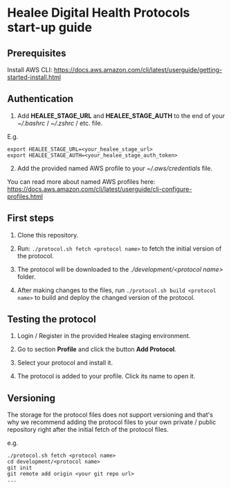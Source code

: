 # Healee Digital Health Protocols start-up guide

## Prerequisites

Install AWS CLI: https://docs.aws.amazon.com/cli/latest/userguide/getting-started-install.html

## Authentication

1. Add **HEALEE_STAGE_URL** and **HEALEE_STAGE_AUTH** to the end of your _~/.bashrc_ / _~/.zshrc_ / etc. file.

E.g.
```
export HEALEE_STAGE_URL=<your_healee_stage_url>
export HEALEE_STAGE_AUTH=<your_healee_stage_auth_token>
```

2. Add the provided named AWS profile to your _~/.aws/credentials_ file.

You can read more about named AWS profiles here: https://docs.aws.amazon.com/cli/latest/userguide/cli-configure-profiles.html

## First steps

1. Clone this repository.

2. Run: ```./protocol.sh fetch <protocol name>``` to fetch the initial version of the protocol.

3. The protocol will be downloaded to the _./development/\<protocol name\>_ folder.

4. After making changes to the files, run ```./protocol.sh build <protocol name>``` to build and deploy the changed version of the protocol.

## Testing the protocol

1. Login / Register in the provided Healee staging environment.

2. Go to section **Profile** and click the button **Add Protocol**.

3. Select your protocol and install it.

4. The protocol is added to your profile. Click its name to open it.

## Versioning

The storage for the protocol files does not support versioning and that's why we recommend adding the protocol files to your own private / public repository right after the initial fetch of the protocol files.

e.g.

```
./protocol.sh fetch <protocol name>
cd development/<protocol name>
git init
git remote add origin <your git repo url>
...
```
